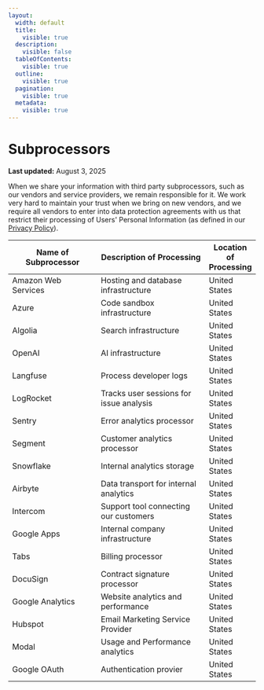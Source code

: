```yaml
---
layout:
  width: default
  title:
    visible: true
  description:
    visible: false
  tableOfContents:
    visible: true
  outline:
    visible: true
  pagination:
    visible: true
  metadata:
    visible: true
---
```


# Subprocessors

**Last updated:** August 3, 2025



When we share your information with third party subprocessors, such as our vendors and service providers, we remain responsible for it. We work very hard to maintain your trust when we bring on new vendors, and we require all vendors to enter into data protection agreements with us that restrict their processing of Users' Personal Information (as defined in our [Privacy Policy](https://app.zenlytic.com/privacy-policy)).

<table data-full-width="false"><thead><tr><th width="229.17578125">Name of Subprocessor</th><th width="315.90234375">Description of Processing</th><th>Location of Processing</th></tr></thead><tbody><tr><td>Amazon Web Services</td><td>Hosting and database infrastructure</td><td>United States</td></tr><tr><td>Azure</td><td>Code sandbox infrastructure</td><td>United States</td></tr><tr><td>Algolia</td><td>Search infrastructure</td><td>United States</td></tr><tr><td>OpenAI</td><td>AI infrastructure</td><td>United States</td></tr><tr><td>Langfuse</td><td>Process developer logs</td><td>United States</td></tr><tr><td>LogRocket</td><td>Tracks user sessions for issue analysis</td><td>United States</td></tr><tr><td>Sentry</td><td>Error analytics processor</td><td>United States</td></tr><tr><td>Segment</td><td>Customer analytics processor</td><td>United States</td></tr><tr><td>Snowflake</td><td>Internal analytics storage</td><td>United States</td></tr><tr><td>Airbyte</td><td>Data transport for internal analytics</td><td>United States</td></tr><tr><td>Intercom</td><td>Support tool connecting our customers</td><td>United States</td></tr><tr><td>Google Apps</td><td>Internal company infrastructure</td><td>United States</td></tr><tr><td>Tabs</td><td>Billing processor</td><td>United States</td></tr><tr><td>DocuSign</td><td>Contract signature processor</td><td>United States</td></tr><tr><td>Google Analytics</td><td>Website analytics and performance</td><td>United States</td></tr><tr><td>Hubspot</td><td>Email Marketing Service Provider</td><td>United States</td></tr><tr><td>Modal</td><td>Usage and Performance analytics</td><td>United States</td></tr><tr><td>Google OAuth</td><td>Authentication provier</td><td>United States</td></tr></tbody></table>
